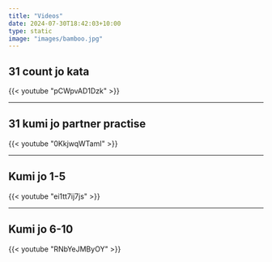```yaml
---
title: "Videos"
date: 2024-07-30T18:42:03+10:00
type: static
image: "images/bamboo.jpg"
---
```

## 31 count jo kata
{{< youtube "pCWpvAD1Dzk" >}}

---

## 31 kumi jo partner practise
{{< youtube "0KkjwqWTamI" >}}

---

## Kumi jo 1-5
{{< youtube "ei1tt7ij7js" >}}

---

## Kumi jo 6-10
{{< youtube "RNbYeJMByOY" >}}
